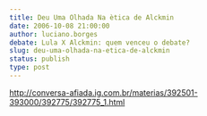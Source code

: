 ```yaml
---
title: Deu Uma Olhada Na ètica de Alckmin
date: 2006-10-08 21:00:00
author: luciano.borges
debate: Lula X Alckmin: quem venceu o debate?
slug: deu-uma-olhada-na-etica-de-alckmin
status: publish 
type: post
---
```


<http://conversa-afiada.ig.com.br/materias/392501-393000/392775/392775_1.html>  

